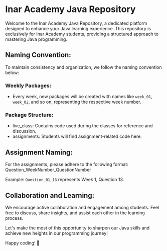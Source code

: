 # Inar Academy Java Repository
Welcome to the Inar Academy Java Repository, a dedicated platform designed to enhance your Java learning experience. This repository is exclusively for Inar Academy students, providing a structured approach to mastering Java programming.


## Naming Convention:
To maintain consistency and organization, we follow the naming convention below:
### Weekly Packages: 
- Every week, new packages will be created with names like `week_01`, `week_02`, and so on, representing the respective week number.

### Package Structure:

- live_class: Contains code used during the classes for reference and discussion.
- assignments: Students will find assignment-related code here.
## Assignment Naming:
For the assignments, please adhere to the following format:
Question_WeekNumber_QuestionNumber

Example: `Question_01_13` represents Week 1, Question 13.

## Collaboration and Learning:
We encourage active collaboration and engagement among students. Feel free to discuss, share insights, and assist each other in the learning process.

Let's make the most of this opportunity to sharpen our Java skills and achieve new heights in our programming journey!

Happy coding! 🚀
